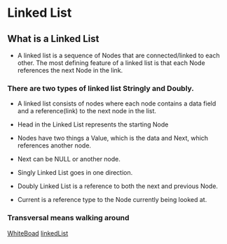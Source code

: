 # Linked List

## What is a Linked List

- A linked list is a sequence of Nodes that are connected/linked to each other. The most defining feature of a linked list is that each Node references the next Node in the link.

### There are two types of linked list Stringly and Doubly.

-  A linked list consists of nodes where each node contains a data field and a reference(link) to the next node in the list.

-  Head in the Linked List represents the starting Node
- Nodes have two things a Value, which is the data and Next, which references another node.

- Next can be NULL or another node.

-  Singly Linked List goes in one direction.

- Doubly Linked List is a reference to both the next and previous Node.

- Current is a reference type to the Node currently being looked at.

### Transversal means walking around

[WhiteBoad](../linked-list/linkedList.png)
[linkedList](../linked-list/append.png)
